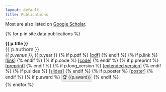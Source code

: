 ```yaml
---
layout: default
title: Publications
---
```


<style>
.publication + .publication {
  margin-top: 1rem;
}

.publication-authors {
  opacity: 0.75;
  font-size: 1rem;
}

.scholar {
  margin-top: -1rem;
}

.award {
  border: 1px solid #ccc;
  padding: 1px 3px;
  border-radius: 5px;
  background: #eee;
  white-space: nowrap;
  display: inline-block;
  font-size: small;
}

.award a {
  color: rgb(85,85,85) !important;
}
</style>

<p class='scholar'>
  Most are also listed on <a href='https://scholar.google.com/citations?user=Lf-StbQAAAAJ&hl=en' target='_blank'>Google Scholar</a>.
</p>

{% for p in site.data.publications %}
  <div class='publication'>
    <strong class='publication-title'>
      {{ p.title }}
    </strong>
    <div class='publication-authors'> {{ p.authors }} </div>
    <div class='publication-venue'>
      <em>{{ p.venue }}</em>, {{ p.year }}
      {% if p.pdf %}
        <a href='{{p.pdf}}' target='_blank'>[pdf]</a>
      {% endif %}
      {% if p.link %}
        <a href='{{p.link}}' target='_blank'>[link]</a>
      {% endif %}
      {% if p.code %}
        <a href='{{p.code}}' target='_blank'>[code]</a>
      {% endif %}
      {% if p.preprint %}
        <a href='{{p.preprint}}' target='_blank'>[preprint]</a>
      {% endif %}
      {% if p.long_version %}
        <a href='{{p.long_version}}' target='_blank'>[extended version]</a>
      {% endif %}
      {% if p.slides %}
        <a href='{{p.slides}}' target='_blank'>[slides]</a>
      {% endif %}
      {% if p.poster %}
        <a href='{{p.poster}}' target='_blank'>[poster]</a>
      {% endif %}
      {% if p.award %}
        <span class='award'>
            🏆 {{p.award}}
        </span>
      {% endif %}
    </div>
  </div>
{% endfor %}
